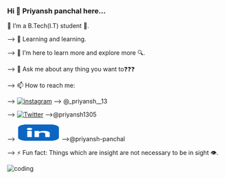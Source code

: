 ### Hi 👋 Priyansh panchal here...


<!--
**priyansh-13/priyansh-13** is a ✨ _special_ ✨ repository because its `README.md` (this file) appears on your GitHub profile.

Here are some ideas to get you started:

--> 🔭 I’m a B.Tech(I.T) student 🧧.

--> 🌱 Learning and learning.

--> 👯 I’m here to learn more and explore more 🔍.

--> 💬 Ask me about any thing you want to❓❓❓

--> 📫 How to reach me: 

--> [<a href="https://www.instagram.com/_priyansh__13/"><img src='[instagram.png](https://github.com/priyansh-13/priyansh-13/blob/main/instagram.png)' alt='instagram' height='40'></a>](#) --> @_priyansh__13

--> [<a href="https://twitter.com/Priyansh1305"><img src='[twitter.png](https://github.com/priyansh-13/priyansh-13/blob/main/twitter.png)' alt='Twitter' height='40' width='100'></a>](#) -->@priyansh1305

--> [<a href="[https://twitter.com/Priyansh1305](https://www.linkedin.com/in/priyansh-panchal-66b95a232/)"><img src='https://github.com/priyansh-13/priyansh-13/blob/main/linkedin.png' alt='Linkedin' height='40' width='100'></a>](#) -->@priyansh-panchal

--> ⚡ Fun fact: Things which are insight are not necessary to be in sight 👁️.

![coding](https://user-images.githubusercontent.com/105069366/170810667-5fdcdce3-97f4-4c8a-98ce-b49fa05054a7.gif)

